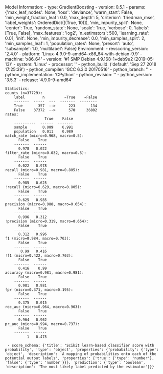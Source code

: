 Model Information:
	 - type: GradientBoosting
	 - version: 0.5.1
	 - params: {'max_leaf_nodes': None, 'loss': 'deviance', 'warm_start': False, 'min_weight_fraction_leaf': 0.0, 'max_depth': 5, 'criterion': 'friedman_mse', 'label_weights': OrderedDict([(True, 10)]), 'min_impurity_split': None, 'center': True, 'random_state': None, 'scale': True, 'verbose': 0, 'labels': [True, False], 'max_features': 'log2', 'n_estimators': 500, 'learning_rate': 0.01, 'init': None, 'min_impurity_decrease': 0.0, 'min_samples_split': 2, 'min_samples_leaf': 1, 'population_rates': None, 'presort': 'auto', 'subsample': 1.0, 'multilabel': False}
	Environment:
	 - revscoring_version: '2.4.0'
	 - platform: 'Linux-4.9.0-9-amd64-x86_64-with-debian-9.9'
	 - machine: 'x86_64'
	 - version: '#1 SMP Debian 4.9.168-1+deb9u2 (2019-05-13)'
	 - system: 'Linux'
	 - processor: ''
	 - python_build: ('default', 'Sep 27 2018 17:25:39')
	 - python_compiler: 'GCC 6.3.0 20170516'
	 - python_branch: ''
	 - python_implementation: 'CPython'
	 - python_revision: ''
	 - python_version: '3.5.3'
	 - release: '4.9.0-9-amd64'
	
	Statistics:
	counts (n=37729):
		label        n         ~True    ~False
		-------  -----  ---  -------  --------
		True       357  -->      223       134
		False    37372  -->      570     36802
	rates:
		              True    False
		----------  ------  -------
		sample       0.009    0.991
		population   0.011    0.989
	match_rate (micro=0.968, macro=0.5):
		  False    True
		-------  ------
		  0.978   0.022
	filter_rate (micro=0.032, macro=0.5):
		  False    True
		-------  ------
		  0.022   0.978
	recall (micro=0.981, macro=0.805):
		  False    True
		-------  ------
		  0.985   0.625
	!recall (micro=0.629, macro=0.805):
		  False    True
		-------  ------
		  0.625   0.985
	precision (micro=0.988, macro=0.654):
		  False    True
		-------  ------
		  0.996   0.312
	!precision (micro=0.319, macro=0.654):
		  False    True
		-------  ------
		  0.312   0.996
	f1 (micro=0.984, macro=0.703):
		  False    True
		-------  ------
		   0.99   0.416
	!f1 (micro=0.422, macro=0.703):
		  False    True
		-------  ------
		  0.416    0.99
	accuracy (micro=0.981, macro=0.981):
		  False    True
		-------  ------
		  0.981   0.981
	fpr (micro=0.371, macro=0.195):
		  False    True
		-------  ------
		  0.375   0.015
	roc_auc (micro=0.964, macro=0.963):
		  False    True
		-------  ------
		  0.964   0.962
	pr_auc (micro=0.994, macro=0.737):
		  False    True
		-------  ------
		      1   0.475
	
	 - score_schema: {'title': 'Scikit learn-based classifier score with probability', 'type': 'object', 'properties': {'probability': {'type': 'object', 'description': 'A mapping of probabilities onto each of the potential output labels', 'properties': {'true': {'type': 'number'}, 'false': {'type': 'number'}}}, 'prediction': {'type': 'boolean', 'description': 'The most likely label predicted by the estimator'}}}


